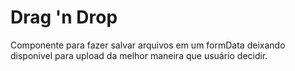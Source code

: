 # Drag 'n Drop

Componente para fazer salvar arquivos em um formData deixando disponivel para upload da melhor maneira que usuário decidir.
